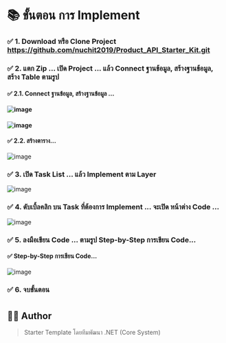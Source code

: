 # 📚 ขั้นตอน การ Implement

### ✅ 1. Download หรือ Clone Project https://github.com/nuchit2019/Product_API_Starter_Kit.git
### ✅ 2. แตก Zip ... เปิด Project ... แล้ว Connect ฐานข้อมูล, สร้างฐานข้อมูล, สร้าง Table ตามรูป
#### ✅ 2.1. Connect ฐานข้อมูล, สร้างฐานข้อมูล ...
#### ![image](https://github.com/user-attachments/assets/690323b9-2da4-4358-ba68-ceb770a1a20c)
#### ![image](https://github.com/user-attachments/assets/d3157aa8-dc40-4ff4-98f4-7d125a6a9890)


#### ✅ 2.2. สร้างตาราง...
 ![image](https://github.com/user-attachments/assets/14b083e7-9d90-4643-a95c-d2326e3baf31)


### ✅ 3. เปิด Task List ... แล้ว Implement ตาม Layer 
![image](https://github.com/user-attachments/assets/946fa321-dbf4-4b3b-af4e-41e384fa4d2a)

### ✅ 4. ดับเบิ้ลคลิก บน Task ที่ต้องการ Implement ... จะเปิด หน้าต่าง Code ... 
![image](https://github.com/user-attachments/assets/fe175e58-704f-4e93-aa98-ef2f61ced9bf)

### ✅ 5. ลงมือเขียน Code ... ตามรูป Step-by-Step การเขียน Code...
#### ✅ Step-by-Step การเขียน Code...

![image](https://github.com/user-attachments/assets/9fb2839e-4609-469e-8cee-35d2698972eb)
### ✅ 6. จบขั้นตอน
#

## 👨‍💻 Author

> Starter Template โดยทีมพัฒนา .NET (Core System) 
 
#
